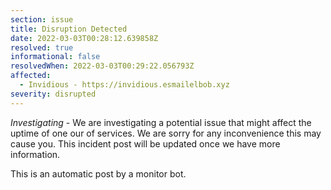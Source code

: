 ```yaml
---
section: issue
title: Disruption Detected
date: 2022-03-03T00:28:12.639858Z
resolved: true
informational: false
resolvedWhen: 2022-03-03T00:29:22.056793Z
affected:
  - Invidious - https://invidious.esmailelbob.xyz
severity: disrupted
---
```

*Investigating* - We are investigating a potential issue that might affect the uptime of one our of services. We are sorry for any inconvenience this may cause you. This incident post will be updated once we have more information.

This is an automatic post by a monitor bot.
        